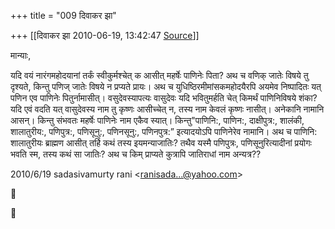 +++
title = "009 दिवाकर झा"

+++
[[दिवाकर झा	2010-06-19, 13:42:47 [Source](https://groups.google.com/g/bvparishat/c/A_EwKfRa8Mc)]]



मान्याः,

  यदि वयं नारंगमहोदयानां तर्कं स्वीकुर्मश्चेत् क आसीत् महर्षेः पाणिनेः पिता? अथ च वणिक् जातेः विषये तु दृश्यते, किन्तु पणिज् जातेः विषये न प्रप्यते प्रायः। अथ च युधिष्ठिरमीमांसकमहोदयैरपि अयमेव निष्पादितः यत् पणिन एव पाणिनेः पितुर्नामासीत्। वसुदेवस्यापत्यः वासुदेवः यदि भवितुमर्हति चेत् किमर्थं पाणिनिविषये शंका? यदि एवं वदति यत् वासुदेवस्य नाम तु कृष्णः आसीच्चेत् न, तस्य नाम केवलं कृष्णः नासीत्। अनेकानि नामानि आसन्। किन्तु संभवतः महर्षेः पाणिनेः नाम एकैव स्यात्। किन्तु"पाणिनि:, पाणिन:, दाक्षीपुत्र:, शालंकी, शालातुरीय:, पणिपुत्र:, पणिसूनु:, पणिनसूनु:, पणिनपुत्र:” इत्यादयोऽपि पाणिनेरेव नामानि। अथ च पाणिनि: शालातुरीयः ब्राह्मण आसीत् तर्हि कथं तस्य इयमन्याजातिः? तथैव यस्मै पणिपुत्रः, पणिसूनुरित्यादीनां प्रयोगः भवति स्म, तस्य कथं सा जातिः? अथ च किम् प्राप्यते कुत्रापि जातिराधां नाम अन्यत्र??

  
  

2010/6/19 sadasivamurty rani \<[ranisada...@yahoo.com]()\>





